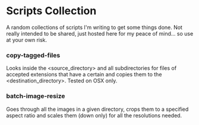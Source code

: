 # Scripts Collection

A random collections of scripts I'm writing to get some things done. Not really intended to be shared, just hosted here for my peace of mind... so use at your own risk.

### copy-tagged-files

Looks inside the <source_directory> and all subdirectories for files of accepted
extensions that have a certain <tag> and copies them to the <destination_directory>. Tested on OSX only.

### batch-image-resize

Goes through all the images in a given directory, crops them to a specified aspect ratio and scales them (down only) for all the resolutions needed.